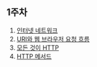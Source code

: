 ## 1주차 
01. [인터넷 네트워크](https://successful-gauge-e26.notion.site/HTTP-01-f23cc742dc304985a83d2acc0ce64d8f)
02. [URI와 웹 브라우저 요청 흐름](https://successful-gauge-e26.notion.site/HTTP-02-URI-3b1f0e2e775f4e918bb46a0b827f6439)
03. [모든 것이 HTTP](https://successful-gauge-e26.notion.site/HTTP-03-HTTP-00214d660ea144208dcb8abd33a809a1)
04. [HTTP 메서드](https://successful-gauge-e26.notion.site/HTTP-04-HTTP-e24306edf9e240e9ad116b6d83c49a7c)
